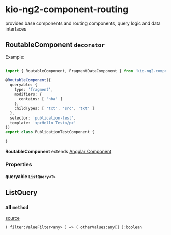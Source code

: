 # kio-ng2-component-routing

provides base components and routing components, query logic and data interfaces


## RoutableComponent `decorator`

Example:

```typescript

import { RoutableComponent, FragmentDataComponent } from 'kio-ng2-component-routing'

@RoutableComponent({
  queryable: {
    type: 'fragment',
    modifiers: {
      contains: [ 'nba' ]
    },
    childTypes: [ 'txt', 'src', 'txt' ]
  },
  selector: 'publication-test',
  template: '<p>Hello Test</p>'
})
export class PublicationTestComponent {
    
}

```
  
  
**RoutableComponent** extends [Angular Component](https://angular.io/api/core/Component)

### Properties

#### queryable `ListQuery<T>`



## ListQuery

### all `method`

[source](./src/matching/assertion/list.ts)

`( filter:ValueFilter<any> ) => ( otherValues:any[] ):boolean `